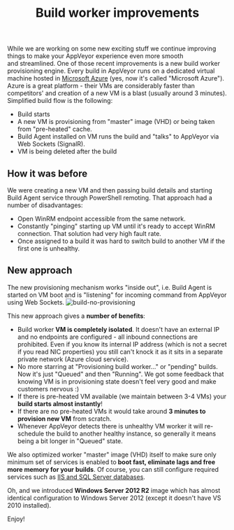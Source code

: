 ﻿---
layout: post
title: Build worker improvements
---

While we are working on some new exciting stuff we continue improving things to make your AppVeyor experience even more smooth and streamlined. One of those recent improvements is a new build worker provisioning engine. Every build in AppVeyor runs on a dedicated virtual machine hosted in <a href="http://www.azure.microsoft.com/en-us/">Microsoft Azure</a> (yes, now it's called "Microsoft Azure"). Azure is a great platform - their VMs are considerably faster than competitors' and creation of a new VM is a blast (usually around 3 minutes). Simplified build flow is the following:
<ul>
    <li>Build starts</li>
    <li>A new VM is provisioning from "master" image (VHD) or being taken from "pre-heated" cache.</li>
    <li>Build Agent installed on VM runs the build and "talks" to AppVeyor via Web Sockets (SignalR).</li>
    <li>VM is being deleted after the build</li>
</ul>
<h2>How it was before</h2>
We were creating a new VM and then passing build details and starting Build Agent service through PowerShell remoting. That approach had a number of disadvantages:
<ul>
    <li>Open WinRM endpoint accessible from the same network.</li>
    <li>Constantly "pinging" starting up VM until it's ready to accept WinRM connection. That solution had very high fault rate.</li>
    <li>Once assigned to a build it was hard to switch build to another VM if the first one is unhealthy.</li>
</ul>
<h2>New approach</h2>
The new provisioning mechanism works "inside out", i.e. Build Agent is started on VM boot and is "listening" for incoming command from AppVeyor using Web Sockets.

<img src="/site/_posts/images/build-workers/build-no-provisioning.png" alt="build-no-provisioning" />

This new approach gives a <strong>number of benefits</strong>:
<ul>
    <li>Build worker <strong>VM is completely isolated</strong>. It doesn't have an external IP and no endpoints are configured - all inbound connections are prohibited. Even if you know its internal IP address (which is not a secret if you read NIC properties) you still can't knock it as it sits in a separate private network (Azure cloud service).</li>
    <li>No more starring at "Provisioning build worker..." or "pending" builds. Now it's just "Queued" and then "Running". We got some feedback that knowing VM is in provisioning state doesn't feel very good and make customers nervous :)</li>
    <li>If there is pre-heated VM available (we maintain between 3-4 VMs) your <strong>build starts almost instantly</strong>!</li>
    <li>If there are no pre-heated VMs it would take around <strong>3 minutes to provision new VM</strong> from scratch.</li>
    <li>Whenever AppVeyor detects there is unhealthy VM worker it will re-schedule the build to another healthy instance, so generally it means being a bit longer in "Queued" state.</li>
</ul>
We also optimized worker "master" image (VHD) itself to make sure only minimum set of services is enabled to<strong> boot fast, eliminate lags and free more memory for your builds</strong>. Of course, you can still configure required services such as <a href="http://www.appveyor.com/docs/services-databases">IIS and SQL Server databases</a>.

Oh, and we introduced <strong>Windows Server 2012 R2</strong> image which has almost identical configuration to Windows Server 2012 (except it doesn't have VS 2010 installed).

Enjoy!